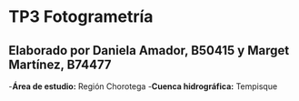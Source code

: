 # TP3 Fotogrametría
## Elaborado por Daniela Amador, B50415 y Marget Martínez, B74477

-**Área de estudio:** Región Chorotega
-**Cuenca hidrográfica:** Tempisque
